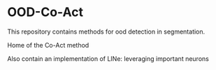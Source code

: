 # OOD-Co-Act
This repository contains methods for ood detection in segmentation.

Home of the Co-Act method

Also contain an implementation of LINe: leveraging important neurons
